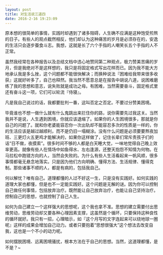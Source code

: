 ```yaml
---
layout: post
title: 对生活说三道四
date: 2016-2-16 19:23:09
---
```

原本想的很简单的事情，实践时却遇到了诸多阻碍，人生确不应满是这种饱受煎熬的日子。有些人的观点截然相反，他们却认为这种痛苦的岁月是必须存在的，安逸的生活只会逐步蚕食斗志。我想，这就是长了六个手指的人嘲笑长五个手指的人不正常。

虽然我经常在各种报告以及总结文档中违心地赞同第二种观点，极力赞美苦痛的岁月，但是我绝对不是这样想的，我只是将固定格式写出花样而已。因为我不能大方地承认我是多么挫，这个问题都不能很快解决；而换种说法『困难给我带来很多收获』这就好听多了，自己也释然。我当然不愿意总是在报告中胡说八道，说困难磨练了我的思想和意志，说失败就是成功之母。有困难，当然需要奋斗，固定格式里还有奋斗这一项，它们可以轮流『侍寝』。

凡是我自己说过的话，我都要批判一番，这叫否定之否定。不要过分赞美困境。

毕竟谁也不想一做什么就有什么鬼跳出来拦住你的路，说你需要先过我这关。当然我并不是说，人生遇到困境，你就应该退缩了。如果你的人生困境很多，那就是你自己的问题了。就和你老婆能容忍你一次出轨却不能容忍多次的性质是一样的，你的生活应该是越过越顺利，而不是仍旧一塌糊涂。没有什么问题是必须要要熬夜加班、三更灯火五更鸡才能解决的，如果你这样做了，记住长辈们常斥责孩子们的话“日不做，夜摸索”。很多时间不够的人都是白天睡大觉，一味地觉得自己晚上效率更高。就像有些人在情场中如鱼得水、左右逢源，还整天抱怨不知情为何物。在马拉松中跑错方向的人，当然会失败的。为什么有些人生活看起来一帆风顺，很多事情都毫无悬念地落实。只是因为他们方向明确、懂得方法、生活规律、懂得克制。那些诸事不顺的人，都是有病的，包括我自己。

何以解忧？唯有自己。道理都懂的人过不好这一生，只是没有实践好。如何实践的道理大家也都懂，但是也不一定能实践好。这个问题是无解的谜。因为你可以控制自己做任何事情，包括放弃治疗。既然能让自己放弃治疗，也能让自己坚持治疗。控制自己的思想，也就控制了自己人生。

如何为自己建立一个这样强大的思想呢，这个我也拿不准。思想的建立需要付出思维劳动，思维劳动却又要各种心理因素支撑，这虽然是个循环，只要保持这种良性的循环就好。我只有一招，心理暗示，如『这个月写的文字连起来可以绕地球一圈呢』这样的成果会增加自己动力。或者只要抱着“思想很强大”这个想法去改变自我，这也是一个不小的动力呢。

如何摆脱困境、远离困境骚扰，根本方法在于自己的思想。当然，这道理都懂，是不是？~
